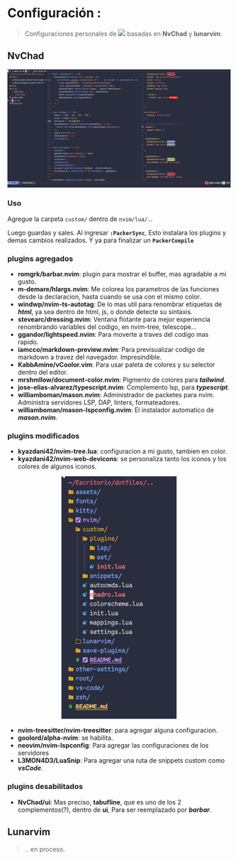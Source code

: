 # Configuración :
> Configuraciones personales de <img style="height: 18px" src="../assets/Nvim-complete.png"> basadas en **NvChad** y **lunarvim**.

## NvChad
<img src="../assets/image-portada-nvichad.png">

### Uso
Agregue la carpeta `custom/` dentro de `nvim/lua/.`.

Luego guardas y sales. Al ingresar **`:PackerSync`**, Esto instalara los plugins y demas cambios realizados. Y ya para finalizar un **`PackerCompile`**

### plugins agregados
+ **romgrk/barbar.nvim**: plugin para mostrar el buffer, mas agradable a mi gusto.
+ **m-demare/hlargs.nvim**: Me colorea los parametros de las funciones desde la declaracion, hasta cuando se usa con el mismo color.
+ **windwp/nvim-ts-autotag**: De lo mas util para renombrar etiquetas de **_html_**, ya sea dentro de html, js, o donde detecte su sintaxis.
+ **stevearc/dressing.nvim**: Ventana flotante para mejor experiencia renombrando variables del codigo, en nvim-tree, telescope...
+ **ggandor/lightspeed.nvim**: Para moverte a traves del codigo mas rapido.
+ **iamcco/markdown-preview.nvim**: Para previsualizar codigo de markdown a travez del navegador. Impresindible.
+ **KabbAmine/vCoolor.vim**: Para usar paleta de colores y su selector dentro del editor.
+ **mrshmllow/document-color.nvim**: Pigmento de colores para **_tailwind_**.
+ **jose-elias-alvarez/typescript.nvim**: Complemento lsp, para **_typescript_**.
+ **williamboman/mason.nvim**: Administrador de packetes para nvim. Administra servidores LSP, DAP, linters, formateadores.
+ **williamboman/mason-lspconfig.nvim**: El instalador automatico de **_mason.nvim_**.

### plugins modificados
+ **kyazdani42/nvim-tree.lua**: configuracion a mi gusto, tambien en color.
+ **kyazdani42/nvim-web-devicons**: se personaliza tanto los iconos y los colores de algunos iconos.

<div style="text-align: center"><img src="../assets/image-NvimTree.png"></div>

+ **nvim-treesitter/nvim-treesitter**: para agregar alguna configuracion.
+ **goolord/alpha-nvim**: se habilita.
+ **neovim/nvim-lspconfig**: Para agregar las configuraciones de los servidores
+ **L3MON4D3/LuaSnip**: Para agregar una ruta de snippets custom como **_vsCode_**.

### plugins desabilitados
+ **NvChad/ui**: Mas preciso, **tabufline**, que es uno de los 2 complementos(?), dentro de **ui**, Para ser reemplazado por **_barbar_**.

## Lunarvim
> .. en proceso.
